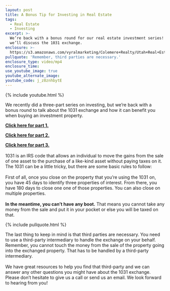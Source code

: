 ```yaml
---
layout: post
title: A Bonus Tip for Investing in Real Estate
tags:
  - Real Estate
  - Investing
excerpt: >-
  We’re back with a bonus round for our real estate investment series! Today,
  we’ll discuss the 1031 exchange.
enclosure: >-
  https://s3.amazonaws.com/vyralmarketing/Colemere+Realty/Utah+Real+Estate+Bonus+Video.mp4
pullquote: 'Remember, third parties are necessary.'
enclosure_type: video/mp4
enclosure_time:
use_youtube_image: true
youtube_alternate_image:
youtube_code: j_z8znhbytE
---
```


{% include youtube.html %}

We recently did a three-part series on investing, but we’re back with a bonus round to talk about the 1031 exchange and how it can benefit you when buying an investment property.&nbsp;

[**Click here for part 1.**](http://colemererealtyvideoblog.com/considering-an-investment-property-part-1.html)

[**Click here for part 2.**](http://colemererealtyvideoblog.com/considering-an-investment-property-part-2.html)

[**Click here for part 3.**](http://colemererealtyvideoblog.com/considering-an-investment-property-part-3.html)<br>&nbsp;<br>1031 is an IRS code that allows an individual to move the gains from the sale of one asset to the purchase of a like-kind asset without paying taxes on it. The 1031 can be a little tricky, but there are some basic rules to follow:&nbsp;<br>&nbsp;<br>First of all, once you close on the property that you’re using the 1031 on, you have 45 days to identify three properties of interest. From there, you have 180 days to close one one of those properties. You can also close on multiple properties.&nbsp;<br>&nbsp;<br>**In the meantime, you can’t have any boot.** That means you cannot take any money from the sale and put it in your pocket or else you will be taxed on that.

{% include pullquote.html %}&nbsp;

The last thing to keep in mind is that third parties are necessary. You need to use a third-party intermediary to handle the exchange on your behalf. Remember, you cannot touch the money from the sale of the property going into the exchanged property. That has to be handled by a third-party intermediary.&nbsp;<br>&nbsp;<br>We have great resources to help you find that third-party and we can answer any other questions you might have about the 1031 exchange. Please don’t hesitate to give us a call or send us an email. We look forward to hearing from you\!